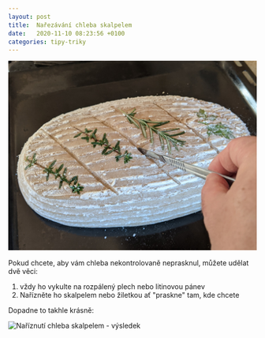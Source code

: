 ```yaml
---
layout: post
title:  Nařezávání chleba skalpelem
date:   2020-11-10 08:23:56 +0100
categories: tipy-triky 
---
```


![Naříznutí chleba skalpelem](/assets/narezavani-chleba.jpg)

Pokud chcete, aby vám chleba nekontrolovaně neprasknul, můžete udělat dvě věci:

1. vždy ho vykulte na rozpálený plech nebo litinovou pánev
2. Nařízněte ho skalpelem nebo žiletkou ať "praskne" tam, kde chcete

Dopadne to takhle krásně:

![Naříznutí chleba skalpelem - výsledek](/assets/kvaskovy-kefirovy-2.jpg)